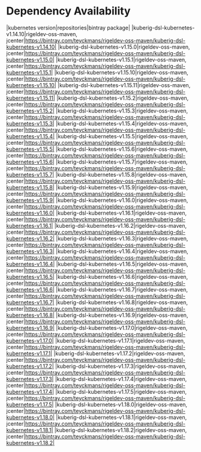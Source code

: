 # Dependency Availability
|kubernetes version|repositories|bintray package|
|kuberig-dsl-kubernetes-v1.14.10|rigeldev-oss-maven, jcenter|https://bintray.com/teyckmans/rigeldev-oss-maven/kuberig-dsl-kubernetes-v1.14.10|
|kuberig-dsl-kubernetes-v1.15.0|rigeldev-oss-maven, jcenter|https://bintray.com/teyckmans/rigeldev-oss-maven/kuberig-dsl-kubernetes-v1.15.0|
|kuberig-dsl-kubernetes-v1.15.1|rigeldev-oss-maven, jcenter|https://bintray.com/teyckmans/rigeldev-oss-maven/kuberig-dsl-kubernetes-v1.15.1|
|kuberig-dsl-kubernetes-v1.15.10|rigeldev-oss-maven, jcenter|https://bintray.com/teyckmans/rigeldev-oss-maven/kuberig-dsl-kubernetes-v1.15.10|
|kuberig-dsl-kubernetes-v1.15.11|rigeldev-oss-maven, jcenter|https://bintray.com/teyckmans/rigeldev-oss-maven/kuberig-dsl-kubernetes-v1.15.11|
|kuberig-dsl-kubernetes-v1.15.2|rigeldev-oss-maven, jcenter|https://bintray.com/teyckmans/rigeldev-oss-maven/kuberig-dsl-kubernetes-v1.15.2|
|kuberig-dsl-kubernetes-v1.15.3|rigeldev-oss-maven, jcenter|https://bintray.com/teyckmans/rigeldev-oss-maven/kuberig-dsl-kubernetes-v1.15.3|
|kuberig-dsl-kubernetes-v1.15.4|rigeldev-oss-maven, jcenter|https://bintray.com/teyckmans/rigeldev-oss-maven/kuberig-dsl-kubernetes-v1.15.4|
|kuberig-dsl-kubernetes-v1.15.5|rigeldev-oss-maven, jcenter|https://bintray.com/teyckmans/rigeldev-oss-maven/kuberig-dsl-kubernetes-v1.15.5|
|kuberig-dsl-kubernetes-v1.15.6|rigeldev-oss-maven, jcenter|https://bintray.com/teyckmans/rigeldev-oss-maven/kuberig-dsl-kubernetes-v1.15.6|
|kuberig-dsl-kubernetes-v1.15.7|rigeldev-oss-maven, jcenter|https://bintray.com/teyckmans/rigeldev-oss-maven/kuberig-dsl-kubernetes-v1.15.7|
|kuberig-dsl-kubernetes-v1.15.8|rigeldev-oss-maven, jcenter|https://bintray.com/teyckmans/rigeldev-oss-maven/kuberig-dsl-kubernetes-v1.15.8|
|kuberig-dsl-kubernetes-v1.15.9|rigeldev-oss-maven, jcenter|https://bintray.com/teyckmans/rigeldev-oss-maven/kuberig-dsl-kubernetes-v1.15.9|
|kuberig-dsl-kubernetes-v1.16.0|rigeldev-oss-maven, jcenter|https://bintray.com/teyckmans/rigeldev-oss-maven/kuberig-dsl-kubernetes-v1.16.0|
|kuberig-dsl-kubernetes-v1.16.1|rigeldev-oss-maven, jcenter|https://bintray.com/teyckmans/rigeldev-oss-maven/kuberig-dsl-kubernetes-v1.16.1|
|kuberig-dsl-kubernetes-v1.16.2|rigeldev-oss-maven, jcenter|https://bintray.com/teyckmans/rigeldev-oss-maven/kuberig-dsl-kubernetes-v1.16.2|
|kuberig-dsl-kubernetes-v1.16.3|rigeldev-oss-maven, jcenter|https://bintray.com/teyckmans/rigeldev-oss-maven/kuberig-dsl-kubernetes-v1.16.3|
|kuberig-dsl-kubernetes-v1.16.4|rigeldev-oss-maven, jcenter|https://bintray.com/teyckmans/rigeldev-oss-maven/kuberig-dsl-kubernetes-v1.16.4|
|kuberig-dsl-kubernetes-v1.16.5|rigeldev-oss-maven, jcenter|https://bintray.com/teyckmans/rigeldev-oss-maven/kuberig-dsl-kubernetes-v1.16.5|
|kuberig-dsl-kubernetes-v1.16.6|rigeldev-oss-maven, jcenter|https://bintray.com/teyckmans/rigeldev-oss-maven/kuberig-dsl-kubernetes-v1.16.6|
|kuberig-dsl-kubernetes-v1.16.7|rigeldev-oss-maven, jcenter|https://bintray.com/teyckmans/rigeldev-oss-maven/kuberig-dsl-kubernetes-v1.16.7|
|kuberig-dsl-kubernetes-v1.16.8|rigeldev-oss-maven, jcenter|https://bintray.com/teyckmans/rigeldev-oss-maven/kuberig-dsl-kubernetes-v1.16.8|
|kuberig-dsl-kubernetes-v1.16.9|rigeldev-oss-maven, jcenter|https://bintray.com/teyckmans/rigeldev-oss-maven/kuberig-dsl-kubernetes-v1.16.9|
|kuberig-dsl-kubernetes-v1.17.0|rigeldev-oss-maven, jcenter|https://bintray.com/teyckmans/rigeldev-oss-maven/kuberig-dsl-kubernetes-v1.17.0|
|kuberig-dsl-kubernetes-v1.17.1|rigeldev-oss-maven, jcenter|https://bintray.com/teyckmans/rigeldev-oss-maven/kuberig-dsl-kubernetes-v1.17.1|
|kuberig-dsl-kubernetes-v1.17.2|rigeldev-oss-maven, jcenter|https://bintray.com/teyckmans/rigeldev-oss-maven/kuberig-dsl-kubernetes-v1.17.2|
|kuberig-dsl-kubernetes-v1.17.3|rigeldev-oss-maven, jcenter|https://bintray.com/teyckmans/rigeldev-oss-maven/kuberig-dsl-kubernetes-v1.17.3|
|kuberig-dsl-kubernetes-v1.17.4|rigeldev-oss-maven, jcenter|https://bintray.com/teyckmans/rigeldev-oss-maven/kuberig-dsl-kubernetes-v1.17.4|
|kuberig-dsl-kubernetes-v1.17.5|rigeldev-oss-maven, jcenter|https://bintray.com/teyckmans/rigeldev-oss-maven/kuberig-dsl-kubernetes-v1.17.5|
|kuberig-dsl-kubernetes-v1.18.0|rigeldev-oss-maven, jcenter|https://bintray.com/teyckmans/rigeldev-oss-maven/kuberig-dsl-kubernetes-v1.18.0|
|kuberig-dsl-kubernetes-v1.18.1|rigeldev-oss-maven, jcenter|https://bintray.com/teyckmans/rigeldev-oss-maven/kuberig-dsl-kubernetes-v1.18.1|
|kuberig-dsl-kubernetes-v1.18.2|rigeldev-oss-maven, jcenter|https://bintray.com/teyckmans/rigeldev-oss-maven/kuberig-dsl-kubernetes-v1.18.2|
